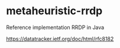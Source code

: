 # metaheuristic-rrdp
Reference implementation RRDP in Java


https://datatracker.ietf.org/doc/html/rfc8182